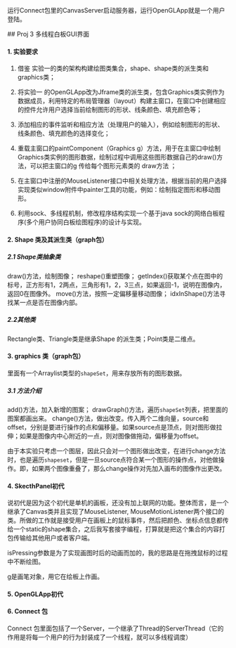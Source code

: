 运行Connect包里的CanvasServer启动服务器，运行OpenGLApp就是一个用户登陆。

## Proj 3 多线程白板GUI界面

#### 1. 实验要求

1. 借鉴 实验一的类的架构构建绘图类集合，shape、shape类的派生类和graphics类；

2. 将实验一 的OpenGLApp改为Jframe类的派生类，包含Graphics类实例作为数据成员，利用特定的布局管理器（layout）构建主窗口，在窗口中创建相应的控件允许用户选择当前绘制图形的形状、线条颜色、填充颜色等；

3. 添加相应的事件监听和相应方法（处理用户的输入），例如绘制图形的形状、线条颜色、填充颜色的选择变化；

4. 重载主窗口的paintComponent（Graphics g）方法，用于在主窗口中绘制Graphics类实例的图形数据，绘制过程中调用这些图形数据自己的draw()方法，可以把主窗口的g 传给每个图形元素类的 draw方法 ；

5. 在主窗口中注册的MouseListener接口中相关处理方法，根据当前的用户选择实现类似window附件中painter工具的功能，例如：绘制指定图形和移动图形。 

6. 利用sock、多线程机制，修改程序结构实现一个基于java sock的网络白板程序(多个用户协同白板绘图程序)的设计与实现。

#### 2. Shape 类及其派生类（graph包）

##### 2.1 Shape类抽象类

draw()方法，绘制图像；
reshape()重塑图像；
getIndex()获取某个点在图中的标号，正方形有1，2两点，三角形有1，2，3三点，如果返回-1，说明在图像内，返回0在图像外。
move()方法，按照一定偏移量移动图像；
idxInShape()方法寻找某一点是否在图像内部。

##### 2.2其他类

Rectangle类、Triangle类是继承Shape 的派生类；Point类是二维点。



#### 3. graphics 类（graph包）

里面有一个Arraylist类型的`shapeSet`，用来存放所有的图形数据。

##### 3.1 方法介绍

add()方法，加入新增的图案；
drawGraph()方法，遍历`shapeSet`列表，把里面的图案都画出来。
change()方法，做出改变。传入两个二维向量，source和offset，分别是要进行操作的点和偏移量。如果source点是顶点，则对图形做拉伸；如果是图像内中心附近的一点，则对图像做拖动，偏移量为offset。

由于本实验只考虑一个图层，因此只会对一个图形做出改变，在进行change方法时，也是遍历`shapeset`，但是一旦source点符合某一个图形的操作点，对他做操作。即，如果两个图像重叠了，那么change操作对先加入画布的图像作出更改。

#### 4. SkecthPanel初代

说初代是因为这个初代是单机的画板，还没有加上联网的功能。整体而言，是一个继承了Canvas类并且实现了MouseListener, MouseMotionListener两个接口的类。所做的工作就是接受用户在画板上的鼠标事件，然后把颜色、坐标点信息都传给一个static的shape集合，之后我写套接字编程，打算就是把这个集合的内容打包传输给其他用户或者客户端。

isPressing参数是为了实现画图时后的动画而加的，我的思路是在拖拽鼠标的过程中不断绘图。

g是画笔对象，用它在绘板上作画。

#### 5. OpenGLApp初代



#### 6. Connect 包

Connect 包里面包括了一个Server，一个继承了Thread的ServerThread（它的作用是将每一个用户的行为封装成了一个线程，就可以多线程调度）